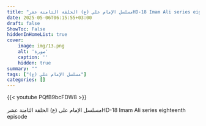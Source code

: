 ```yaml
---
title: "مسلسل الإمام علي (ع) الحلقة الثامنة عشرHD-18 Imam Ali series eighteenth episode"
date: 2025-05-06T06:15:55+03:00
draft: false
ShowToc: False
hiddenInHomeList: true
cover:
    image: img/13.png
    alt: 'صورة'
    caption: ''
    hidden: true
summary: ""
tags: ["مسلسل الإمام علي (ع)"]
categories: []
---
```


{{< youtube PQfB9bcFDW8 >}}  
<br>
مسلسل الإمام علي (ع) الحلقة الثامنة عشرHD-18 Imam Ali series eighteenth episode
